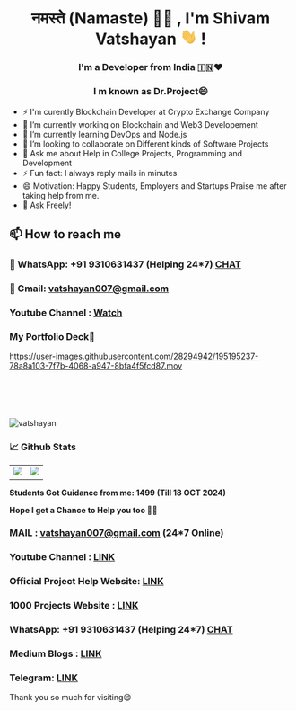 <h1 align="center"> नमस्ते (Namaste) 🙏🏻 , I'm Shivam Vatshayan <img src="https://raw.githubusercontent.com/ABSphreak/ABSphreak/master/gifs/Hi.gif" width="30px"> ! </h1>
<h3 align="center">I'm a Developer from India 🇮🇳❤</h3>
<h3 align="center">I m known as Dr.Project😄 </h3>

- ⚡  I'm curently Blockchain Developer at Crypto Exchange Company
- 🔭 I’m currently working on Blockchain and Web3 Developement
- 🌱 I’m currently learning DevOps and Node.js 
- 👯 I’m looking to collaborate on Different kinds of Software Projects
- 💬 Ask me about Help in College Projects, Programming and Development
- ⚡ Fun fact: I always reply mails in minutes
- 😄 Motivation: Happy Students, Employers and Startups Praise me after taking help from me. 
- 🌱 Ask Freely! 

## 📫 How to reach me
### 💬    WhatsApp: **+91 9310631437** (Helping 24*7) **[CHAT](https://wa.me/message/CHWN2AHCPMAZK1)** 
### 📧   Gmail: **vatshayan007@gmail.com**
### Youtube Channel : [Watch](https://www.youtube.com/channel/UC-fiWBgdArpy9KtC_CO7XrQ)

### My Portfolio Deck🔭


https://user-images.githubusercontent.com/28294942/195195237-78a8a103-7f7b-4068-a947-8bfa4f5fcd87.mov




<div style="padding: 20px 0px;"><img src="./qwerty.png" alt=""></div>

<p align="left"> <img src="https://komarev.com/ghpvc/?username=vatshayan&label=Profile%20views&color=0e75b6&style=flat" alt="vatshayan" /> </p>



</p>

### 📈 Github Stats

<table width="100%">
  <tr>
    <td>
<img height="180em" src="https://github-readme-stats.vercel.app/api?username=vatshayan&show_icons=true&hide_border=true&theme=prussian"/> </td>
 <td> <img height="180em" src="https://github-readme-stats.vercel.app/api/top-langs/?username=vatshayan&show_icons=true&hide_border=true&layout=compact&langs_count=8&theme=prussian"/> </td>
  </tr>
 <table>
   
   
**Students Got Guidance from me: 1499 (Till 18 OCT 2024)** 

**Hope I get a Chance to Help you too 🙏🙏**

### MAIL : **vatshayan007@gmail.com** (24*7 Online)
   
### Youtube Channel : [LINK](https://youtube.com/channel/UC-fiWBgdArpy9KtC_CO7XrQ)
  
### Official Project Help Website: [LINK](https://www.finalproject.in/)
  
###  1000 Projects Website : [LINK](https://www.computer-science-project.in/)  
  
### WhatsApp: **+91 9310631437** (Helping 24*7) **[CHAT](https://wa.me/message/CHWN2AHCPMAZK1)** 
  
### Medium Blogs : [LINK](https://vatshayan.medium.com)

### Telegram: **[LINK](https://t.me/Final_Year_Project_Developer)**  

Thank you so much for visiting😄
